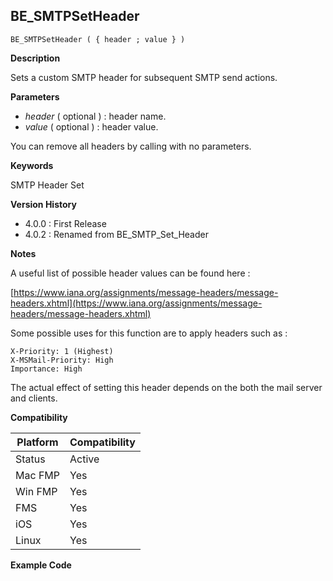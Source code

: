 ## BE_SMTPSetHeader

    BE_SMTPSetHeader ( { header ; value } )

**Description**  

Sets a custom SMTP header for subsequent SMTP send actions.

**Parameters**

* *header* ( optional ) : header name.
* *value* ( optional ) : header value.

You can remove all headers by calling with no parameters.

**Keywords**  

SMTP Header Set

**Version History**

* 4.0.0 : First Release
* 4.0.2 : Renamed from BE_SMTP_Set_Header

**Notes**

A useful list of possible header values can be found here : 

[https://www.iana.org/assignments/message-headers/message-headers.xhtml](https://www.iana.org/assignments/message-headers/message-headers.xhtml) 

Some possible uses for this function are to apply headers such as : 

	X-Priority: 1 (Highest)
	X-MSMail-Priority: High
	Importance: High

The actual effect of setting this header depends on the both the mail server and clients.

**Compatibility** 

| Platform | Compatibility |
|-----------|-----------|
| Status | Active |  
| Mac FMP | Yes  |  
| Win FMP | Yes  |  
| FMS | Yes  |  
| iOS | Yes  |  
| Linux | Yes  |  

**Example Code**
